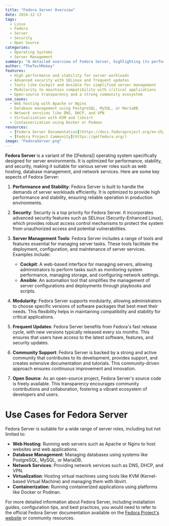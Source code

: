 ```yaml
---
title: "Fedora Server Overview"
date: 2024-12-13
tags:
  - Linux
  - Fedora
  - Server
  - Security
  - Open Source
categories:
  - Operating Systems
  - Server Management
summary: "A detailed overview of Fedora Server, highlighting its performance, security features, server management tools, modularity, and use cases."
author: "TheTechMokey"
features:
  - High performance and stability for server workloads
  - Advanced security with SELinux and frequent updates
  - Tools like Cockpit and Ansible for simplified server management
  - Modularity to maintain compatibility with critical applications
  - Open-source transparency and a strong community ecosystem
use_cases:
  - Web hosting with Apache or Nginx
  - Database management using PostgreSQL, MySQL, or MariaDB
  - Network services like DNS, DHCP, and VPN
  - Virtualization with KVM and libvirt
  - Containerization using Docker or Podman
resources:
  - [Fedora Server Documentation](https://docs.fedoraproject.org/en-US/fedora-server/)
  - [Fedora Project Community](https://getfedora.org/)
image: "FedoraServer.png"
---
```


**Fedora Server** is a variant of the [[Fedora]] operating system specifically designed for server environments. It is optimized for performance, stability, and security, making it suitable for various server roles such as web hosting, database management, and network services. Here are some key aspects of Fedora Server:

1. **Performance and Stability**: Fedora Server is built to handle the demands of server workloads efficiently. It is optimized to provide high performance and stability, ensuring reliable operation in production environments.
    
2. **Security**: Security is a top priority for Fedora Server. It incorporates advanced security features such as SELinux (Security-Enhanced Linux), which provides robust access control mechanisms to protect the system from unauthorized access and potential vulnerabilities.
    
3. **Server Management Tools**: Fedora Server includes a range of tools and features essential for managing server tasks. These tools facilitate the deployment, configuration, and maintenance of server services. Examples include:
    
    - **Cockpit**: A web-based interface for managing servers, allowing administrators to perform tasks such as monitoring system performance, managing storage, and configuring network settings.
    - **Ansible**: An automation tool that simplifies the management of server configurations and deployments through playbooks and scripts.
4. **Modularity**: Fedora Server supports modularity, allowing administrators to choose specific versions of software packages that best meet their needs. This flexibility helps in maintaining compatibility and stability for critical applications.
    
5. **Frequent Updates**: Fedora Server benefits from Fedora's fast release cycle, with new versions typically released every six months. This ensures that users have access to the latest software, features, and security updates.
    
6. **Community Support**: Fedora Server is backed by a strong and active community that contributes to its development, provides support, and creates extensive documentation and tutorials. This community-driven approach ensures continuous improvement and innovation.
    
7. **Open Source**: As an open-source project, Fedora Server's source code is freely available. This transparency encourages community contributions and collaboration, fostering a vibrant ecosystem of developers and users.
    

# Use Cases for Fedora Server

Fedora Server is suitable for a wide range of server roles, including but not limited to:

- **Web Hosting**: Running web servers such as Apache or Nginx to host websites and web applications.
- **Database Management**: Managing databases using systems like PostgreSQL, MySQL, or MariaDB.
- **Network Services**: Providing network services such as DNS, DHCP, and VPN.
- **Virtualization**: Hosting virtual machines using tools like KVM (Kernel-based Virtual Machine) and managing them with libvirt.
- **Containerization**: Running containerized applications using platforms like Docker or Podman.

For more detailed information about Fedora Server, including installation guides, configuration tips, and best practices, you would need to refer to the official Fedora Server documentation available on the [Fedora Project's website](https://docs.fedoraproject.org/en-US/fedora-server/) or community resources.